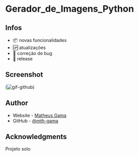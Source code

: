 # Gerador_de_Imagens_Python
## Infos

- :package: novas funcionalidades
- :up: atualizações 
- :ant: correção de bug
- :checkered_flag: release

## Screenshot

(![gif-github](https://user-images.githubusercontent.com/68973867/224200555-b416d98b-e2e8-4835-8af1-eb5adb17c08f.gif))

## Author

- Website - [Matheus Gama](https://mth-gama.github.io/)
- GitHub - [@mth-gama](https://github.com/mth-gama)

## Acknowledgments

Projeto solo